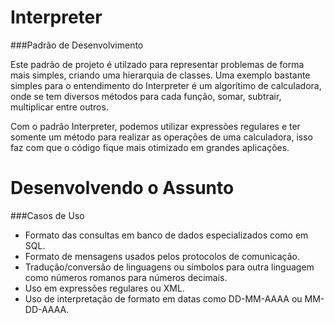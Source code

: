 # Interpreter
###Padrão de Desenvolvimento

Este padrão de projeto é utilzado para representar problemas de forma mais simples, criando uma hierarquia de classes. Uma exemplo bastante simples para o entendimento do Interpreter é um algorítimo de calculadora, onde se tem diversos métodos para cada função, somar, subtrair, multiplicar entre outros.

Com o padrão Interpreter, podemos utilizar expressões regulares e ter somente um método para realizar as operações de uma calculadora, isso faz com que o código fique mais otimizado em grandes aplicações.

# Desenvolvendo o Assunto
###Casos de Uso
- Formato das consultas em banco de dados especializados como em SQL.
- Formato de mensagens usados pelos protocolos de comunicação.
- Tradução/conversão de linguagens ou símbolos para outra linguagem como números romanos para números decimais.
- Uso em expressões regulares ou XML.
- Uso de interpretação de formato em datas como DD-MM-AAAA ou MM-DD-AAAA.
